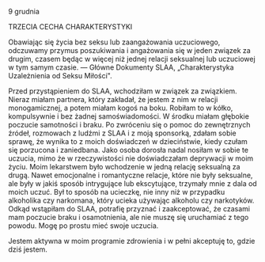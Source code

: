 9 grudnia

TRZECIA CECHA CHARAKTERYSTYKI 

 Obawiając się życia bez seksu lub zaangażowania uczuciowego, odczuwamy przymus poszukiwania i angażowania się w jeden związek za drugim, czasem będąc w więcej niż jednej relacji seksualnej lub uczuciowej w tym samym czasie. — Główne Dokumenty SLAA, „Charakterystyka Uzależnienia od Seksu Miłości".

 Przed przystąpieniem do SLAA, wchodziłam w związek za związkiem. Nieraz miałam partnera, który zakładał, że jestem z nim w relacji monogamicznej, a potem miałam kogoś na boku. Robiłam to w kółko, kompulsywnie i bez żadnej samoświadomości. W środku miałam głębokie poczucie samotności i braku. Po zwróceniu się o pomoc do zewnętrznych źródeł, rozmowach z ludźmi z SLAA i z moją sponsorką, zdałam sobie sprawę, że wynika to z moich doświadczeń w dzieciństwie, kiedy czułam się porzucona i zaniedbana. Jako osoba dorosła nadal nosiłam w sobie te uczucia, mimo że w rzeczywistości nie doświadczałam deprywacji w moim życiu. Moim lekarstwem było wchodzenie w jedną relację seksualną za drugą. Nawet emocjonalne i romantyczne relacje, które nie były seksualne, ale były w jakiś sposób intrygujące lub ekscytujące, trzymały mnie z dala od moich uczuć. Był to sposób na ucieczkę, nie inny niż w przypadku alkoholika czy narkomana, który ucieka używając alkoholu czy narkotyków. Odkąd wstąpiłam do SLAA, potrafię przyznać i zaakceptować, że czasami mam poczucie braku i osamotnienia, ale nie muszę się uruchamiać z tego powodu. Mogę po prostu mieć swoje uczucia.

Jestem aktywna w moim programie zdrowienia i w pełni akceptuję to, gdzie dziś jestem.
